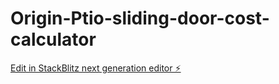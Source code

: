 # Origin-Ptio-sliding-door-cost-calculator

[Edit in StackBlitz next generation editor ⚡️](https://stackblitz.com/~/github.com/Opulent1UK/Origin-Ptio-sliding-door-cost-calculator)